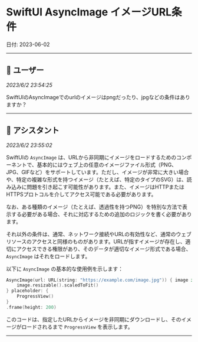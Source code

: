 # SwiftUI AsyncImage イメージURL条件

日付: 2023-06-02

---

## 👤 ユーザー
*2023/6/2 23:54:25*

SwiftUIのAsyncImageでのurlのイメージはpngだったり、jpgなどの条件はありますか？

---

## 🤖 アシスタント
*2023/6/2 23:55:02*

SwiftUIの `AsyncImage` は、URLから非同期にイメージをロードするためのコンポーネントで、基本的にはウェブ上の任意のイメージファイル形式（PNG、JPG、GIFなど）をサポートしています。ただし、イメージが非常に大きい場合や、特定の複雑な形式を持つイメージ（たとえば、特定のタイプのSVG）は、読み込みに問題を引き起こす可能性があります。また、イメージはHTTPまたはHTTPSプロトコルを介してアクセス可能である必要があります。

なお、ある種類のイメージ（たとえば、透過性を持つPNG）を特別な方法で表示する必要がある場合、それに対応するための追加のロジックを書く必要があります。

それ以外の条件は、通常、ネットワーク接続やURLの有効性など、通常のウェブリソースのアクセスと同様のものがあります。URLが指すイメージが存在し、適切にアクセスできる権限があり、そのデータが適切なイメージ形式である場合、 `AsyncImage` はそれをロードします。

以下に `AsyncImage` の基本的な使用例を示します：

```swift
AsyncImage(url: URL(string: "https://example.com/image.jpg")) { image in
    image.resizable().scaledToFit()
} placeholder: {
    ProgressView()
}
.frame(height: 200)
```

このコードは、指定したURLからイメージを非同期にダウンロードし、そのイメージがロードされるまで `ProgressView` を表示します。

---
